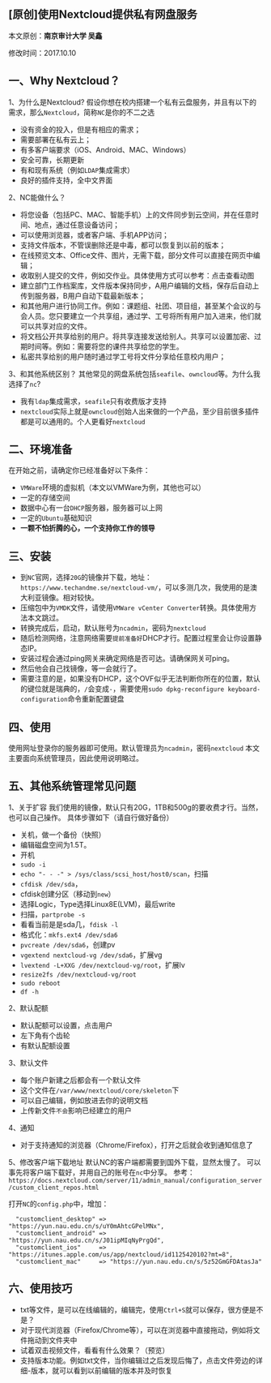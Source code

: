## [原创]使用Nextcloud提供私有网盘服务

本文原创：**南京审计大学 吴鑫**

修改时间：2017.10.10

## 一、Why Nextcloud？

1、为什么是Nextcloud?
假设你想在校内搭建一个私有云盘服务，并且有以下的需求，那么`Nextcloud`，简称`NC`是你的不二之选
- 没有资金的投入，但是有相应的需求；
- 需要部署在私有云上；
- 有多客户端要求（iOS、Android、MAC、Windows）
- 安全可靠，长期更新
- 有和现有系统（例如`LDAP`集成需求）
- 良好的插件支持，全中文界面

2、NC能做什么？
- 将您设备（包括PC、MAC、智能手机）上的文件同步到云空间，并在任意时间、地点，通过任意设备访问；
- 可以使用浏览器，或者客户端、手机APP访问；
- 支持文件版本，不管误删除还是中毒，都可以恢复到以前的版本；
- 在线预览文本、Office文件、图片，无需下载，部分文件可以直接在网页中编辑；
- 收取别人提交的文件，例如交作业。具体使用方式可以参考：点击查看动图
- 建立部门工作档案库，文件版本保持同步，A用户编辑的文档，保存后自动上传到服务器，B用户自动下载最新版本；
- 和其他用户进行协同工作。例如：课题组、社团、项目组，甚至某个会议的与会人员。您只要建立一个共享组，通过学、工号将所有用户加入进来，他们就可以共享对应的文件。
- 将文档公开共享给别的用户。将共享连接发送给别人。共享可以设置加密、过期时间等。例如：需要将您的课件共享给您的学生。
- 私密共享给别的用户随时通过学工号将文件分享给任意校内用户；

3、和其他系统区别？
其他常见的网盘系统包括`seafile`、`owncloud`等。为什么我选择了`nc`?
- 我有`ldap`集成需求，`seafile`只有收费版才支持
- `nextcloud`实际上就是`owncloud`创始人出来做的一个产品，至少目前很多插件都是可以通用的。个人更看好`nextcloud`



## 二、环境准备
在开始之前，请确定你已经准备好以下条件：
- `VMWare`环境的虚拟机（本文以VMWare为例，其他也可以）
- 一定的存储空间
- 数据中心有一台`DHCP`服务器，服务器可以上网
- 一定的`Ubuntu`基础知识
- **一颗不怕折腾的心，一个支持你工作的领导**

## 三、安装
- 到`NC`官网，选择`20G`的镜像并下载，地址：`https://www.techandme.se/nextcloud-vm/`，可以多测几次，我使用的是澳大利亚镜像。相对较快。
- 压缩包中为`VMDK`文件，请使用`VMWare vCenter Converter`转换。具体使用方法本文跳过。
- 转换完成后，启动，默认账号为`ncadmin`，密码为`nextcloud`
- 随后检测网络，注意网络需要`提前准备好`DHCP才行。配置过程里会让你设置静态IP。
- 安装过程会通过ping网关来确定网络是否可达。请确保网关可ping。
- 然后他会自己找镜像，等一会就行了。
- 需要注意的是，如果没有DHCP，这个OVF似乎无法判断你所在的位置，默认的键位就是瑞典的，`/`会变成`-`，需要使用`sudo dpkg-reconfigure keyboard-configuration`命令重新配置键盘



## 四、使用
使用网址登录你的服务器即可使用。默认管理员为`ncadmin`，密码`nextcloud`
本文主要面向系统管理员，因此使用说明略过。


## 五、其他系统管理常见问题
1、关于扩容
我们使用的镜像，默认只有20G，1TB和500g的要收费才行。当然，也可以自己操作。
具体步骤如下（请自行做好备份）
- 关机，做一个备份（快照）
- 编辑磁盘空间为1.5T。
- 开机
- `sudo -i`
- `echo "- - -" > /sys/class/scsi_host/host0/scan`，扫描
- `cfdisk /dev/sda`，
- cfdisk创建分区（移动到`new`）
- 选择Logic，Type选择Linux8E(LVM)，最后write
- 扫描，`partprobe -s`
- 看看当前是是sda几，`fdisk -l`
- 格式化：`mkfs.ext4 /dev/sda6`
- `pvcreate /dev/sda6`，创建pv
- `vgextend nextcloud-vg /dev/sda6`，扩展vg
- `lvextend -L+XXG /dev/nextcloud-vg/root`，扩展lv
- `resize2fs /dev/nextcloud-vg/root`
- `sudo reboot`
- `df -h`

2、默认配额
- 默认配额可以设置，点击用户
- 左下角有个齿轮
- 有默认配额设置

3、默认文件
- 每个账户新建之后都会有一个默认文件
- 这个文件在`/var/www/nextcloud/core/skeleton`下
- 可以自己编辑，例如放进去你的说明文档
- 上传新文件`不会`影响已经建立的用户

4、通知
- 对于支持通知的浏览器（Chrome/Firefox），打开之后就会收到通知信息了


5、修改客户端下载地址
默认NC的客户端都需要到国外下载，显然太慢了。
可以事先将客户端下载好，并用自己的账号在`nc`中分享。
参考：
`https://docs.nextcloud.com/server/11/admin_manual/configuration_server/custom_client_repos.html`

打开`NC`的`config.php`中，增加：
```
  "customclient_desktop" => "https://yun.nau.edu.cn/s/uY0mAhtcGPelMNx",
  "customclient_android" => "https://yun.nau.edu.cn/s/J01ipMIqNyPrgQd",
  "customclient_ios"     => "https://itunes.apple.com/us/app/nextcloud/id1125420102?mt=8",
  "customclient_mac"     => "https://yun.nau.edu.cn/s/5z52GmGFDAtasJa"
```

## 六、使用技巧

- txt等文件，是可以在线编辑的，编辑完，使用`Ctrl+S`就可以保存，很方便是不是？
- 对于现代浏览器（Firefox/Chrome等），可以在浏览器中直接拖动，例如将文件拖动到文件夹中
- 试着双击视频文件，看看有什么效果？（预览）
- 支持版本功能。例如txt文件，当你编辑过之后发现后悔了，点击文件旁边的详细-版本，就可以看到以前编辑的版本并及时恢复

